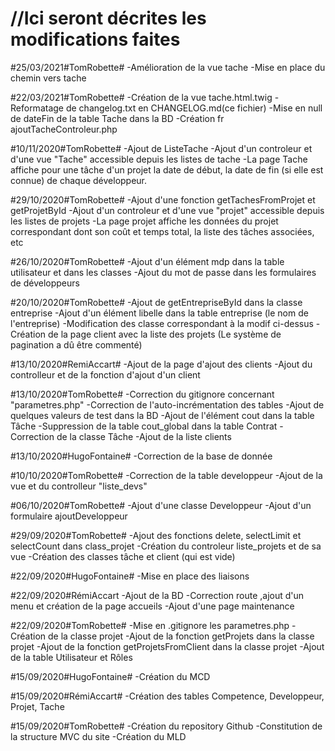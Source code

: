//Ici seront décrites les modifications faites
===================================
#25/03/2021#TomRobette#
-Amélioration de la vue tache
-Mise en place du chemin vers tache

#22/03/2021#TomRobette#
-Création de la vue tache.html.twig
-Reformatage de changelog.txt en CHANGELOG.md(ce fichier)
-Mise en null de dateFin de la table Tache dans la BD
-Création fr ajoutTacheControleur.php

#10/11/2020#TomRobette#
-Ajout de ListeTache
-Ajout d'un controleur et d'une vue "Tache" accessible depuis les listes de tache
-La page Tache affiche  pour une tâche d'un projet la date de début, la date de fin (si elle est connue) de chaque
développeur. 

#29/10/2020#TomRobette#
-Ajout d'une fonction getTachesFromProjet et getProjetById
-Ajout d'un controleur et d'une vue "projet" accessible depuis les listes de projets
-La page projet affiche les données du projet correspondant dont son coût et temps total, la liste des tâches associées, etc

#26/10/2020#TomRobette#
-Ajout d'un élément mdp dans la table utilisateur et dans les classes
-Ajout du mot de passe dans les formulaires de développeurs

#20/10/2020#TomRobette#
-Ajout de getEntrepriseById dans la classe entreprise
-Ajout d'un élément libelle dans la table entreprise (le nom de l'entreprise)
-Modification des classe correspondant à la modif ci-dessus
-Création de la page client avec la liste des projets (Le système de pagination a dû être commenté)

#13/10/2020#RemiAccart#
-Ajout de la page d'ajout des clients
-Ajout du controlleur et de la fonction d'ajout d'un client

#13/10/2020#TomRobette#
-Correction du gitignore concernant "parametres.php"
-Correction de l'auto-incrémentation des tables
-Ajout de quelques valeurs de test dans la BD
-Ajout de l'élément cout dans la table Tâche
-Suppression de la table cout_global dans la table Contrat
-Correction de la classe Tâche
-Ajout de la liste clients

#13/10/2020#HugoFontaine#
-Correction de la base de donnée 

#10/10/2020#TomRobette#
-Correction de la table developpeur
-Ajout de la vue et du controlleur "liste_devs"

#06/10/2020#TomRobette#
-Ajout d'une classe Developpeur
-Ajout d'un formulaire ajoutDeveloppeur

#29/09/2020#TomRobette#
-Ajout des fonctions delete, selectLimit et selectCount dans class_projet
-Création du controleur liste_projets et de sa vue
-Création des classes tâche et client (qui est vide)

#22/09/2020#HugoFontaine#
-Mise en place des liaisons

#22/09/2020#RémiAccart
-Ajout de la BD
-Correction route ,ajout d'un menu et création de la page accueils
-Ajout d'une page maintenance

#22/09/2020#TomRobette#
-Mise en .gitignore les parametres.php
-Création de la classe projet
-Ajout de la fonction getProjets dans la classe projet
-Ajout de la fonction getProjetsFromClient dans la classe projet
-Ajout de la table Utilisateur et Rôles

#15/09/2020#HugoFontaine#
-Création du MCD

#15/09/2020#RémiAccart#
-Création des tables Competence, Developpeur, Projet, Tache

#15/09/2020#TomRobette#
-Création du repository Github
-Constitution de la structure MVC du site
-Création du MLD

